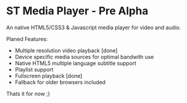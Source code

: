 ST Media Player - Pre Alpha
===============

An native HTML5/CSS3 & Javascript media player for video and audio.

Planed Features:
- Multiple resolution video playback [done]
- Device specific media sources for optimal bandwith use
- Native HTML5 multiple language subtitle support
- Playlist support
- Fullscreen playback [done]
- Fallback for older browsers included

Thats it for now ;)
